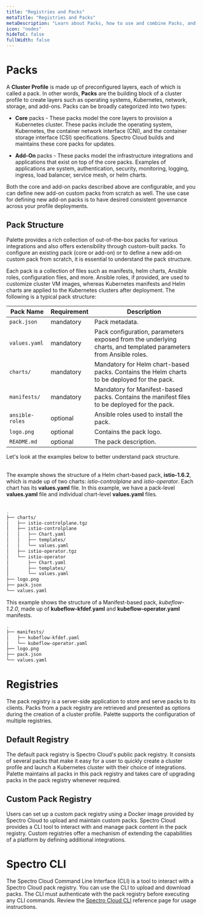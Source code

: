 ```yaml
---
title: "Registries and Packs"
metaTitle: "Registries and Packs"
metaDescription: "Learn about Packs, how to use and combine Packs, and how to create your Pack ."
icon: "nodes"
hideToC: false
fullWidth: false
---
```



# Packs


A **Cluster Profile** is made up of preconfigured layers, each of which is called a pack.  In other words, **Packs** are the building block of a cluster profile to create layers such as operating systems, Kubernetes, network, storage, and add-ons. Packs can be broadly categorized into two types:

- **Core** packs - These packs model the core layers to provision a Kubernetes cluster. These packs include the operating system, Kubernetes, the container network interface (CNI), and the container storage interface (CSI) specifications.  Spectro Cloud builds and maintains these core packs for updates. 


- **Add-On** packs - These packs model the infrastructure integrations and applications that exist on top of the core packs. Examples of applications are system, authentication, security, monitoring, logging, ingress, load balancer, service mesh, or helm charts. 

Both the core and add-on packs described above are configurable, and you can define new add-on custom packs from scratch as well. The use case for defining new add-on packs is to have desired consistent governance across your profile deployments. 
  

## Pack Structure

Palette provides a rich collection of out-of-the-box packs for various integrations and also offers extensibility through custom-built packs. To configure an existing pack (core or add-on) or to define a new add-on custom pack from scratch, it is essential to understand the pack structure. 

Each pack is a collection of files such as manifests, helm charts, Ansible roles, configuration files, and more. Ansible roles, if provided, are used to customize cluster VM images, whereas Kubernetes manifests and Helm charts are applied to the Kubernetes clusters after deployment. The following is a typical pack structure:


| **Pack Name** |**Requirement** | **Description** |
|-|-|-|
| `pack.json` | mandatory| Pack metadata.|
| `values.yaml`| mandatory| Pack configuration, parameters exposed from the underlying charts, and templated parameters from Ansible roles. |
| `charts/`| mandatory| Mandatory for Helm chart-based packs. Contains the Helm charts to be deployed for the pack. |
| `manifests/`| mandatory| Mandatory for Manifest-based packs. Contains the manifest files to be deployed for the pack.
| `ansible-roles`| optional| Ansible roles used to install the pack.|
| `logo.png`| optional| Contains the pack logo. |
| `README.md`|optional| The pack description. |


Let's look at the examples below to better understand pack structure. <br/> <br/> 



<Tabs>

<TabItem value="Helm chart-based pack" label="helm-chart-pack">

The example shows the structure of a Helm chart-based pack, **istio-1.6.2**, which is made up of two charts: *istio-controlplane* and *istio-operator*.  Each chart has its **values.yaml** file. In this example, we have a pack-level **values.yaml** file and individual chart-level **values.yaml** files.  <br/> <br/> 

```bash
.
├── charts/
│   ├── istio-controlplane.tgz
│   ├── istio-controlplane
│   │   ├── Chart.yaml
│   │   ├── templates/
│   │   └── values.yaml
│   ├── istio-operator.tgz
│   └── istio-operator
│       ├── Chart.yaml
│       ├── templates/
│       └── values.yaml
├── logo.png
├── pack.json
└── values.yaml
```

</TabItem>

<TabItem value="Manifest-based pack" label="manifest-pack">

This example shows the structure of a Manifest-based pack, *kubeflow-1.2.0*, made up of **kubeflow-kfdef.yaml** and **kubeflow-operator.yaml** manifests.

```bash
.
├── manifests/
│   ├── kubeflow-kfdef.yaml
│   └── kubeflow-operator.yaml
├── logo.png    
├── pack.json
└── values.yaml
```  

</TabItem>

</Tabs>

# Registries


The pack registry is a server-side application to store and serve packs to its clients. Packs from a pack registry are retrieved and presented as options during the creation of a cluster profile. Palette supports the configuration of multiple registries.

## Default Registry

The default pack registry is Spectro Cloud's public pack registry. It consists of several packs that make it easy for a user to quickly create a cluster profile and launch a Kubernetes cluster with their choice of integrations. Palette maintains all packs in this pack registry and takes care of upgrading packs in the pack registry whenever required.

## Custom Pack Registry

Users can set up a custom pack registry using a Docker image provided by Spectro Cloud to upload and maintain custom packs. Spectro Cloud provides a CLI tool to interact with and manage pack content in the pack registry. Custom registries offer a mechanism of extending the capabilities of a platform by defining additional integrations.

# Spectro CLI

The Spectro Cloud Command Line Interface (CLI) is a tool to interact with a Spectro Cloud pack registry. You can use the CLI to upload and download packs. The CLI must authenticate with the pack registry before executing any CLI commands. Review the  [Spectro Cloud CLI](/registries-and-packs/spectro-cli-reference) reference page for usage instructions.

<br />
